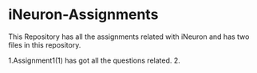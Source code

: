 # iNeuron-Assignments
This Repository has all the assignments related with iNeuron and has two files in this repository.

1.Assignment1(1) has got all the questions related.
2. 
